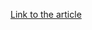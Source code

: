 [Link to the article](https://www.upstreamsystems.com/secure-d-uncovers-suspicious-mobile-transactions-android-keyboard-app-ai-type-generating-non-human-clicks-making-unwanted-purchases/)
